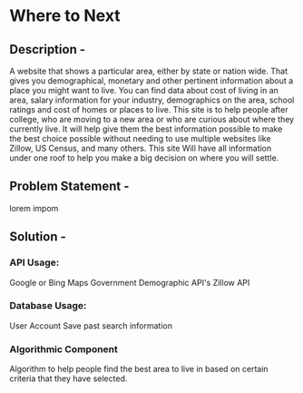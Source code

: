 # Where to Next

## Description -
A website that shows a particular area, either by state or nation wide. That gives you demographical, monetary and other 
pertinent information about a place you might want to live. You can find data about cost of living in an area, salary information 
for your industry, demographics on the area, school ratings and cost of homes or places to live. This site is to help people after
college, who are moving to a new area or who are curious about where they currently live. It will help give them the best information
possible to make the best choice possible without needing to use multiple websites like Zillow, US Census, and many others. This site
Will have all information under one roof to help you make a big decision on where you will settle. 

## Problem Statement - 
lorem impom

## Solution - 
### API Usage:
Google or Bing Maps
Government Demographic API's
Zillow API

### Database Usage:
User Account
Save past search information

### Algorithmic Component
Algorithm to help people find the best area to live in based on certain criteria that they have selected. 